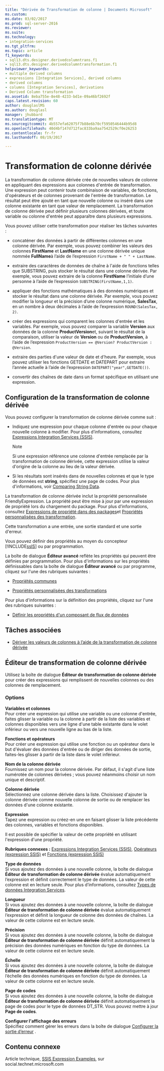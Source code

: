 ```yaml
---
title: "Dérivée de Transformation de colonne | Documents Microsoft"
ms.custom: 
ms.date: 03/02/2017
ms.prod: sql-server-2016
ms.reviewer: 
ms.suite: 
ms.technology:
- integration-services
ms.tgt_pltfrm: 
ms.topic: article
f1_keywords:
- sql13.dts.designer.derivedcolumntrans.f1
- sql13.dts.designer.derivedcolumntransformation.f1
helpviewer_keywords:
- multiple derived columns
- expressions [Integration Services], derived columns
- derived columns
- columns [Integration Services], derivations
- Derived Column transformation
ms.assetid: 8eba755e-8e48-4233-bd1e-09a46bf2692f
caps.latest.revision: 60
author: douglaslMS
ms.author: douglasl
manager: jhubbard
ms.translationtype: MT
ms.sourcegitcommit: 4b557efa62075f7b88e6b70cf5950546444b95d8
ms.openlocfilehash: 40d4bf147d712fac833ba9aa7542529cf0e26253
ms.contentlocale: fr-fr
ms.lasthandoff: 08/19/2017

---
```

# <a name="derived-column-transformation"></a>Transformation de colonne dérivée
  La transformation de colonne dérivée crée de nouvelles valeurs de colonne en appliquant des expressions aux colonnes d'entrée de transformation. Une expression peut contenir toute combinaison de variables, de fonctions, d'opérateurs et de colonnes provenant de l'entrée de transformation. Le résultat peut être ajouté en tant que nouvelle colonne ou inséré dans une colonne existante en tant que valeur de remplacement. La transformation de colonne dérivée peut définir plusieurs colonnes dérivées, et toute variable ou colonne d'entrée peut apparaître dans plusieurs expressions.  
  
 Vous pouvez utiliser cette transformation pour réaliser les tâches suivantes :  
  
-   concaténer des données à partir de différentes colonnes en une colonne dérivée. Par exemple, vous pouvez combiner les valeurs des colonnes **FirstName** et **LastName** en une colonne dérivée unique nommée **FullName**à l’aide de l’expression `FirstName + " " + LastName`.  
  
-   extraire des caractères de données de chaîne à l'aide de fonctions telles que SUBSTRING, puis stocker le résultat dans une colonne dérivée. Par exemple, vous pouvez extraire de la colonne **FirstName** l’initiale d’une personne à l’aide de l’expression `SUBSTRING(FirstName,1,1)`.  
  
-   appliquer des fonctions mathématiques à des données numériques et stocker le résultat dans une colonne dérivée. Par exemple, vous pouvez modifier la longueur et la précision d’une colonne numérique, **SalesTax**, en un nombre à deux décimales à l’aide de l’expression `ROUND(SalesTax, 2)`.  
  
-   créer des expressions qui comparent les colonnes d'entrée et les variables. Par exemple, vous pouvez comparer la variable **Version** aux données de la colonne **ProductVersion**et, suivant le résultat de la comparaison, utiliser la valeur de **Version** ou de **ProductVersion**, à l’aide de l’expression `ProductVersion == @Version? ProductVersion : @Version`.  
  
-   extraire des parties d'une valeur de date et d'heure. Par exemple, vous pouvez utiliser les fonctions GETDATE et DATEPART pour extraire l’année actuelle à l’aide de l’expression `DATEPART("year",GETDATE())`.  
  
-   convertir des chaînes de date dans un format spécifique en utilisant une expression.  
  
## <a name="configuration-of-the-derived-column-transformation"></a>Configuration de la transformation de colonne dérivée  
 Vous pouvez configurer la transformation de colonne dérivée comme suit :  
  
-   Indiquez une expression pour chaque colonne d'entrée ou pour chaque nouvelle colonne à modifier. Pour plus d’informations, consultez [Expressions Integration Services &#40;SSIS&#41;](../../../integration-services/expressions/integration-services-ssis-expressions.md).  
  
    > [!NOTE]  
    >  Si une expression référence une colonne d'entrée remplacée par la transformation de colonne dérivée, cette expression utilise la valeur d'origine de la colonne au lieu de la valeur dérivée.  
  
-   Si les résultats sont insérés dans de nouvelles colonnes et que le type de données est **string**, spécifiez une page de codes. Pour plus d'informations, voir [Comparing String Data](../../../integration-services/data-flow/comparing-string-data.md).  
  
 La transformation de colonne dérivée inclut la propriété personnalisée FriendlyExpression. La propriété peut être mise à jour par une expression de propriété lors du chargement du package. Pour plus d’informations, consultez [Expressions de propriété dans des packages](../../../integration-services/expressions/use-property-expressions-in-packages.md)et [Propriétés personnalisées des transformation](../../../integration-services/data-flow/transformations/transformation-custom-properties.md).  
  
 Cette transformation a une entrée, une sortie standard et une sortie d'erreur.  
  
 Vous pouvez définir des propriétés au moyen du concepteur [!INCLUDE[ssIS](../../../includes/ssis-md.md)] ou par programmation.  
  
 La boîte de dialogue **Éditeur avancé** reflète les propriétés qui peuvent être définies par programmation. Pour plus d'informations sur les propriétés définissables dans la boîte de dialogue **Éditeur avancé** ou par programme, cliquez sur l'une des rubriques suivantes :  
  
-   [Propriétés communes](http://msdn.microsoft.com/library/51973502-5cc6-4125-9fce-e60fa1b7b796)  
  
-   [Propriétés personnalisées des transformations](../../../integration-services/data-flow/transformations/transformation-custom-properties.md)  
  
 Pour plus d'informations sur la définition des propriétés, cliquez sur l'une des rubriques suivantes :  
  
-   [Définir les propriétés d'un composant de flux de données](../../../integration-services/data-flow/set-the-properties-of-a-data-flow-component.md)  
  
## <a name="related-tasks"></a>Tâches associées  
  
-   [Dériver les valeurs de colonnes à l’aide de la transformation de colonne dérivée](../../../integration-services/data-flow/transformations/derive-column-values-by-using-the-derived-column-transformation.md)  
  
## <a name="derived-column-transformation-editor"></a>Éditeur de transformation de colonne dérivée
  Utilisez la boîte de dialogue **Éditeur de transformation de colonne dérivée** pour créer des expressions qui remplissent de nouvelles colonnes ou des colonnes de remplacement.  
  
### <a name="options"></a>Options  
 **Variables et colonnes**  
 Pour créer une expression qui utilise une variable ou une colonne d'entrée, faites glisser la variable ou la colonne à partir de la liste des variables et colonnes disponibles vers une ligne d'une table existante dans le volet inférieur ou vers une nouvelle ligne au bas de la liste.  
  
 **Fonctions et opérateurs**  
 Pour créer une expression qui utilise une fonction ou un opérateur dans le but d'évaluer des données d'entrée ou de diriger des données de sortie, faites-les glisser à partir de la liste dans le volet inférieur.  
  
 **Nom de la colonne dérivée**  
 Fournissez un nom pour la colonne dérivée. Par défaut, il s'agit d'une liste numérotée de colonnes dérivées ; vous pouvez néanmoins choisir un nom unique et descriptif.  
  
 **Colonne dérivée**  
 Sélectionnez une colonne dérivée dans la liste. Choisissez d'ajouter la colonne dérivée comme nouvelle colonne de sortie ou de remplacer les données d'une colonne existante.  
  
 **Expression**  
 Tapez une expression ou créez-en une en faisant glisser la liste précédente des colonnes, variables et fonctions disponibles.  
  
 Il est possible de spécifier la valeur de cette propriété en utilisant l'expression d'une propriété.  
  
 **Rubriques connexes :** [Expressions Integration Services &#40;SSIS&#41;](../../../integration-services/expressions/integration-services-ssis-expressions.md), [Opérateurs &#40;expression SSIS&#41;](../../../integration-services/expressions/operators-ssis-expression.md) et [Fonctions &#40;expression SSIS&#41;](../../../integration-services/expressions/functions-ssis-expression.md)  
  
 **Type de données**  
 Si vous ajoutez des données à une nouvelle colonne, la boîte de dialogue **Éditeur de transformation de colonne dérivée** évalue automatiquement l’expression et définit correctement le type de données. La valeur de cette colonne est en lecture seule. Pour plus d’informations, consultez [Types de données Integration Services](../../../integration-services/data-flow/integration-services-data-types.md).  
  
 **Longueur**  
 Si vous ajoutez des données à une nouvelle colonne, la boîte de dialogue **Éditeur de transformation de colonne dérivée** évalue automatiquement l’expression et définit la longueur de colonne des données de chaînes. La valeur de cette colonne est en lecture seule.  
  
 **Précision**  
 Si vous ajoutez des données à une nouvelle colonne, la boîte de dialogue **Éditeur de transformation de colonne dérivée** définit automatiquement la précision des données numériques en fonction du type de données. La valeur de cette colonne est en lecture seule.  
  
 **Échelle**  
 Si vous ajoutez des données à une nouvelle colonne, la boîte de dialogue **Éditeur de transformation de colonne dérivée** définit automatiquement l’échelle des données numériques en fonction du type de données. La valeur de cette colonne est en lecture seule.  
  
 **Page de codes**  
 Si vous ajoutez des données à une nouvelle colonne, la boîte de dialogue **Éditeur de transformation de colonne dérivée** définit automatiquement la page de codes pour le type de données DT_STR. Vous pouvez mettre à jour **Page de codes**.  
  
 **Configurer l'affichage des erreurs**  
 Spécifiez comment gérer les erreurs dans la boîte de dialogue [Configurer la sortie d’erreur](http://msdn.microsoft.com/library/5f8da390-fab5-44f8-b268-d8fa313ce4b9) .  
  
## <a name="related-content"></a>Contenu connexe  
 Article technique, [SSIS Expression Examples](http://go.microsoft.com/fwlink/?LinkId=220761), sur social.technet.microsoft.com  

